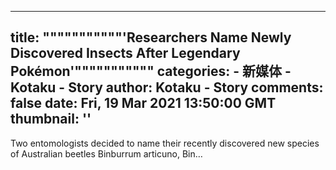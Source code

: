
---
title: """""""""""'Researchers Name Newly Discovered Insects After Legendary Pokémon'"""""""""""
categories: 
    - 新媒体
    - Kotaku - Story
author: Kotaku - Story
comments: false
date: Fri, 19 Mar 2021 13:50:00 GMT
thumbnail: ''
---

<div>   
Two entomologists decided to name their recently discovered new species of Australian beetles Binburrum articuno, Bin…  
</div>
            